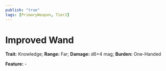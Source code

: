 ```yaml
---
publish: "true"
tags: [PrimaryWeapon, Tier2]
---
```

# Improved Wand

**Trait:** Knowledge; **Range:** Far; **Damage:** d6+4 mag; **Burden:** One-Handed

**Feature:** -
